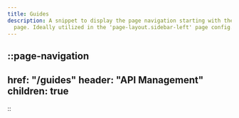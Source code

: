 ```yaml
---
title: Guides
description: A snippet to display the page navigation starting with the /guides
  page. Ideally utilized in the 'page-layout.sidebar-left' page config.
---
```


::page-navigation
---
href: "/guides"
header: "API Management"
children: true
---
::

